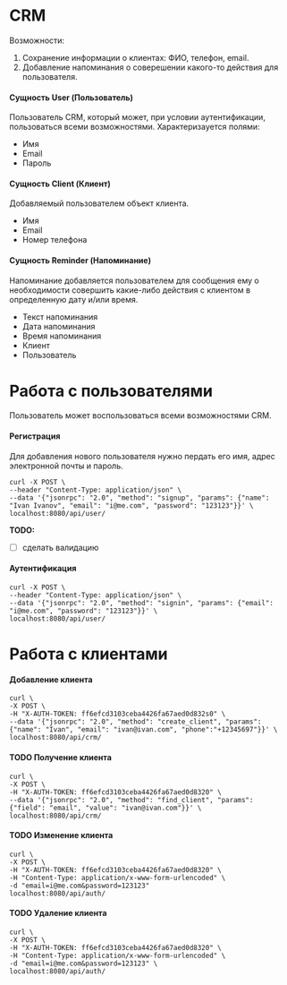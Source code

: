 # CRM
Возможности:
1. Сохранение информации о клиентах: ФИО, телефон, email.
2. Добавление напоминания о соверешении какого-то действия для пользователя.

#### Сущность User (Пользователь)
Пользователь CRM, который может, при условии аутентификации, пользоваться всеми возможностями.
Характеризауется полями:
* Имя
* Email
* Пароль


#### Сущность Client (Клиент)

Добавляемый пользователем объект клиента.

* Имя
* Email
* Номер телефона

#### Сущность Reminder (Напоминание)
Напоминание добавляется пользователем для сообщения ему о необходимости совершить какие-либо действия с клиентом 
в определенную дату и/или время.

* Текст напоминания
* Дата напоминания
* Время напоминания
* Клиент
* Пользователь


# Работа с пользователями

Пользователь может воспользоваться всеми возможностями CRM.

#### Регистрация

Для добавления нового пользователя нужно пердать его имя, адрес электронной почты и пароль.

```
curl -X POST \
--header "Content-Type: application/json" \
--data '{"jsonrpc": "2.0", "method": "signup", "params": {"name": "Ivan Ivanov", "email": "i@me.com", "password": "123123"}}' \
localhost:8080/api/user/ 
```

__TODO:__
- [ ] сделать валидацию
####  Аутентификация


```
curl -X POST \
--header "Content-Type: application/json" \
--data '{"jsonrpc": "2.0", "method": "signin", "params": {"email": "i@me.com", "password": "123123"}}' \
localhost:8080/api/user/ 
```

# Работа с клиентами

####  Добавление клиента
```
curl \
-X POST \
-H "X-AUTH-TOKEN: ff6efcd3103ceba4426fa67aed0d832s0" \
--data '{"jsonrpc": "2.0", "method": "create_client", "params": {"name": "Ivan", "email": "ivan@ivan.com", "phone":"+12345697"}}' \
localhost:8080/api/crm/ 
```

#### TODO Получение клиента
```
curl \
-X POST \
-H "X-AUTH-TOKEN: ff6efcd3103ceba4426fa67aed0d8320" \
--data '{"jsonrpc": "2.0", "method": "find_client", "params": {"field": "email", "value": "ivan@ivan.com"}}' \
localhost:8080/api/crm/ 
```

#### TODO Изменение клиента
```
curl \
-X POST \
-H "X-AUTH-TOKEN: ff6efcd3103ceba4426fa67aed0d8320" \
-H "Content-Type: application/x-www-form-urlencoded" \
-d "email=i@me.com&password=123123" 
localhost:8080/api/auth/ 
```



#### TODO Удаление клиента
```
curl \
-X POST \
-H "X-AUTH-TOKEN: ff6efcd3103ceba4426fa67aed0d8320" \
-H "Content-Type: application/x-www-form-urlencoded" \
-d "email=i@me.com&password=123123" \
localhost:8080/api/auth/ 
```
